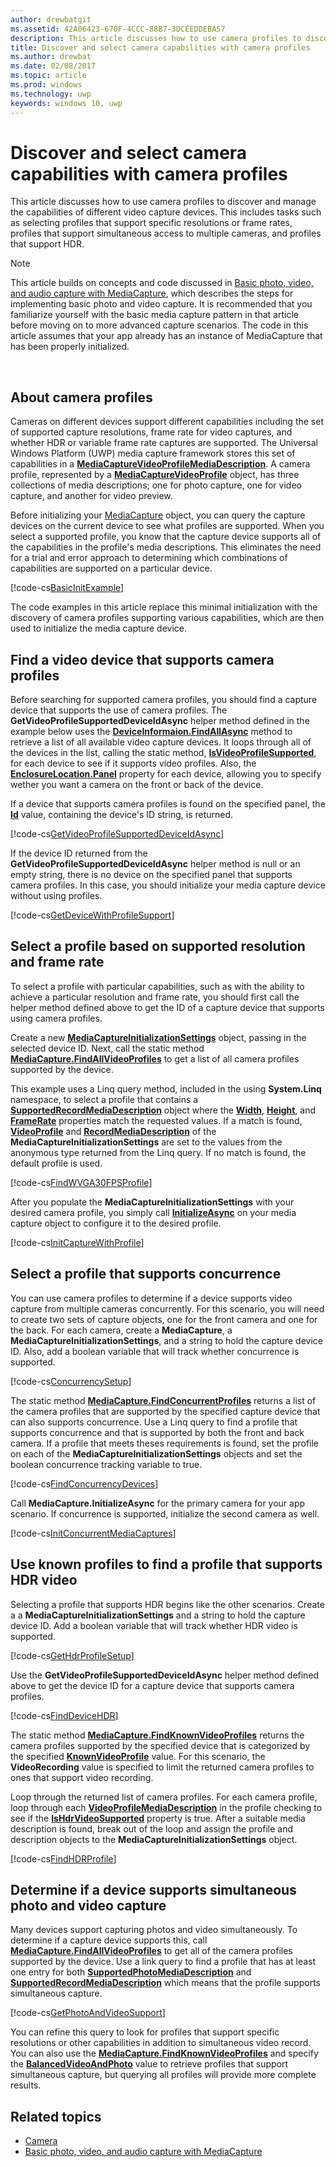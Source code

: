 ```yaml
---
author: drewbatgit
ms.assetid: 42A06423-670F-4CCC-88B7-3DCEEDDEBA57
description: This article discusses how to use camera profiles to discover and manage the capabilities of different video capture devices. This includes tasks such as selecting profiles that support specific resolutions or frame rates, profiles that support simultaneous access to multiple cameras, and profiles that support HDR.
title: Discover and select camera capabilities with camera profiles
ms.author: drewbat
ms.date: 02/08/2017
ms.topic: article
ms.prod: windows
ms.technology: uwp
keywords: windows 10, uwp
---
```


# Discover and select camera capabilities with camera profiles



This article discusses how to use camera profiles to discover and manage the capabilities of different video capture devices. This includes tasks such as selecting profiles that support specific resolutions or frame rates, profiles that support simultaneous access to multiple cameras, and profiles that support HDR.

> [!NOTE] 
> This article builds on concepts and code discussed in [Basic photo, video, and audio capture with MediaCapture](basic-photo-video-and-audio-capture-with-MediaCapture.md), which describes the steps for implementing basic photo and video capture. It is recommended that you familiarize yourself with the basic media capture pattern in that article before moving on to more advanced capture scenarios. The code in this article assumes that your app already has an instance of MediaCapture that has been properly initialized.

 

## About camera profiles

Cameras on different devices support different capabilities including the set of supported capture resolutions, frame rate for video captures, and whether HDR or variable frame rate captures are supported. The Universal Windows Platform (UWP) media capture framework stores this set of capabilities in a [**MediaCaptureVideoProfileMediaDescription**](https://msdn.microsoft.com/library/windows/apps/dn926695). A camera profile, represented by a [**MediaCaptureVideoProfile**](https://msdn.microsoft.com/library/windows/apps/dn926694) object, has three collections of media descriptions; one for photo capture, one for video capture, and another for video preview.

Before initializing your [MediaCapture](capture-photos-and-video-with-mediacapture.md) object, you can query the capture devices on the current device to see what profiles are supported. When you select a supported profile, you know that the capture device supports all of the capabilities in the profile's media descriptions. This eliminates the need for a trial and error approach to determining which combinations of capabilities are supported on a particular device.

[!code-cs[BasicInitExample](./code/BasicMediaCaptureWin10/cs/MainPage.xaml.cs#SnippetBasicInitExample)]

The code examples in this article replace this minimal initialization with the discovery of camera profiles supporting various capabilities, which are then used to initialize the media capture device.

## Find a video device that supports camera profiles

Before searching for supported camera profiles, you should find a capture device that supports the use of camera profiles. The **GetVideoProfileSupportedDeviceIdAsync** helper method defined in the example below uses the [**DeviceInformaion.FindAllAsync**](https://msdn.microsoft.com/library/windows/apps/br225432) method to retrieve a list of all available video capture devices. It loops through all of the devices in the list, calling the static method, [**IsVideoProfileSupported**](https://msdn.microsoft.com/library/windows/apps/dn926714), for each device to see if it supports video profiles. Also, the [**EnclosureLocation.Panel**](https://msdn.microsoft.com/library/windows/apps/br229906) property for each device, allowing you to specify wether you want a camera on the front or back of the device.

If a device that supports camera profiles is found on the specified panel, the [**Id**](https://msdn.microsoft.com/library/windows/apps/br225437) value, containing the device's ID string, is returned.

[!code-cs[GetVideoProfileSupportedDeviceIdAsync](./code/BasicMediaCaptureWin10/cs/MainPage.xaml.cs#SnippetGetVideoProfileSupportedDeviceIdAsync)]

If the device ID returned from the **GetVideoProfileSupportedDeviceIdAsync** helper method is null or an empty string, there is no device on the specified panel that supports camera profiles. In this case, you should initialize your media capture device without using profiles.

[!code-cs[GetDeviceWithProfileSupport](./code/BasicMediaCaptureWin10/cs/MainPage.xaml.cs#SnippetGetDeviceWithProfileSupport)]

## Select a profile based on supported resolution and frame rate

To select a profile with particular capabilities, such as with the ability to achieve a particular resolution and frame rate, you should first call the helper method defined above to get the ID of a capture device that supports using camera profiles.

Create a new [**MediaCaptureInitializationSettings**](https://msdn.microsoft.com/library/windows/apps/br226573) object, passing in the selected device ID. Next, call the static method [**MediaCapture.FindAllVideoProfiles**](https://msdn.microsoft.com/library/windows/apps/dn926708) to get a list of all camera profiles supported by the device.

This example uses a Linq query method, included in the using **System.Linq** namespace, to select a profile that contains a [**SupportedRecordMediaDescription**](https://msdn.microsoft.com/library/windows/apps/dn926705) object where the [**Width**](https://msdn.microsoft.com/library/windows/apps/dn926700), [**Height**](https://msdn.microsoft.com/library/windows/apps/dn926697), and [**FrameRate**](https://msdn.microsoft.com/library/windows/apps/dn926696) properties match the requested values. If a match is found, [**VideoProfile**](https://msdn.microsoft.com/library/windows/apps/dn926679) and [**RecordMediaDescription**](https://msdn.microsoft.com/library/windows/apps/dn926678) of the **MediaCaptureInitializationSettings** are set to the values from the anonymous type returned from the Linq query. If no match is found, the default profile is used.

[!code-cs[FindWVGA30FPSProfile](./code/BasicMediaCaptureWin10/cs/MainPage.xaml.cs#SnippetFindWVGA30FPSProfile)]

After you populate the **MediaCaptureInitializationSettings** with your desired camera profile, you simply call [**InitializeAsync**](https://msdn.microsoft.com/library/windows/apps/br226598) on your media capture object to configure it to the desired profile.

[!code-cs[InitCaptureWithProfile](./code/BasicMediaCaptureWin10/cs/MainPage.xaml.cs#SnippetInitCaptureWithProfile)]

## Select a profile that supports concurrence

You can use camera profiles to determine if a device supports video capture from multiple cameras concurrently. For this scenario, you will need to create two sets of capture objects, one for the front camera and one for the back. For each camera, create a **MediaCapture**, a **MediaCaptureInitializationSettings**, and a string to hold the capture device ID. Also, add a boolean variable that will track whether concurrence is supported.

[!code-cs[ConcurrencySetup](./code/BasicMediaCaptureWin10/cs/MainPage.xaml.cs#SnippetConcurrencySetup)]

The static method [**MediaCapture.FindConcurrentProfiles**](https://msdn.microsoft.com/library/windows/apps/dn926709) returns a list of the camera profiles that are supported by the specified capture device that can also supports concurrence. Use a Linq query to find a profile that supports concurrence and that is supported by both the front and back camera. If a profile that meets theses requirements is found, set the profile on each of the **MediaCaptureInitializationSettings** objects and set the boolean concurrence tracking variable to true.

[!code-cs[FindConcurrencyDevices](./code/BasicMediaCaptureWin10/cs/MainPage.xaml.cs#SnippetFindConcurrencyDevices)]

Call **MediaCapture.InitializeAsync** for the primary camera for your app scenario. If concurrence is supported, initialize the second camera as well.

[!code-cs[InitConcurrentMediaCaptures](./code/BasicMediaCaptureWin10/cs/MainPage.xaml.cs#SnippetInitConcurrentMediaCaptures)]

## Use known profiles to find a profile that supports HDR video

Selecting a profile that supports HDR begins like the other scenarios. Create a a **MediaCaptureInitializationSettings** and a string to hold the capture device ID. Add a boolean variable that will track whether HDR video is supported.

[!code-cs[GetHdrProfileSetup](./code/BasicMediaCaptureWin10/cs/MainPage.xaml.cs#SnippetGetHdrProfileSetup)]

Use the **GetVideoProfileSupportedDeviceIdAsync** helper method defined above to get the device ID for a capture device that supports camera profiles.

[!code-cs[FindDeviceHDR](./code/BasicMediaCaptureWin10/cs/MainPage.xaml.cs#SnippetFindDeviceHDR)]

The static method [**MediaCapture.FindKnownVideoProfiles**](https://msdn.microsoft.com/library/windows/apps/dn926710) returns the camera profiles supported by the specified device that is categorized by the specified [**KnownVideoProfile**](https://msdn.microsoft.com/library/windows/apps/dn948843) value. For this scenario, the **VideoRecording** value is specified to limit the returned camera profiles to ones that support video recording.

Loop through the returned list of camera profiles. For each camera profile, loop through each [**VideoProfileMediaDescription**](https://msdn.microsoft.com/library/windows/apps/dn926695) in the profile checking to see if the [**IsHdrVideoSupported**](https://msdn.microsoft.com/library/windows/apps/dn926698) property is true. After a suitable media description is found, break out of the loop and assign the profile and description objects to the **MediaCaptureInitializationSettings** object.

[!code-cs[FindHDRProfile](./code/BasicMediaCaptureWin10/cs/MainPage.xaml.cs#SnippetFindHDRProfile)]

## Determine if a device supports simultaneous photo and video capture

Many devices support capturing photos and video simultaneously. To determine if a capture device supports this, call [**MediaCapture.FindAllVideoProfiles**](https://msdn.microsoft.com/library/windows/apps/dn926708) to get all of the camera profiles supported by the device. Use a link query to find a profile that has at least one entry for both [**SupportedPhotoMediaDescription**](https://msdn.microsoft.com/library/windows/apps/dn926703) and [**SupportedRecordMediaDescription**](https://msdn.microsoft.com/library/windows/apps/dn926705) which means that the profile supports simultaneous capture.

[!code-cs[GetPhotoAndVideoSupport](./code/BasicMediaCaptureWin10/cs/MainPage.xaml.cs#SnippetGetPhotoAndVideoSupport)]

You can refine this query to look for profiles that support specific resolutions or other capabilities in addition to simultaneous video record. You can also use the [**MediaCapture.FindKnownVideoProfiles**](https://msdn.microsoft.com/library/windows/apps/dn926710) and specify the [**BalancedVideoAndPhoto**](https://msdn.microsoft.com/library/windows/apps/dn948843) value to retrieve profiles that support simultaneous capture, but querying all profiles will provide more complete results.

## Related topics

* [Camera](camera.md)
* [Basic photo, video, and audio capture with MediaCapture](basic-photo-video-and-audio-capture-with-MediaCapture.md)
 

 




